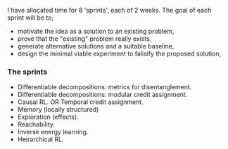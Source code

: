 I have allocated time for 8 'sprints', each of 2 weeks. The goal of each sprint will be to;

- motivate the idea as a solution to an existing problem,
- prove that the "existing" problem really exists,
- generate alternative solutions and a suitable baseline,
- design the minimal viable experiment to falisify the proposed solution,

### The sprints

- Differentiable decompositions: metrics for disentanglement.
- Differentiable decompositions: modular credit assignment.
- Causal RL. OR Temporal credit assignment.
- Memory (locally structured)
- Exploration (effects).
- Reachability.
- Inverse energy learning.
- Heirarchical RL.
